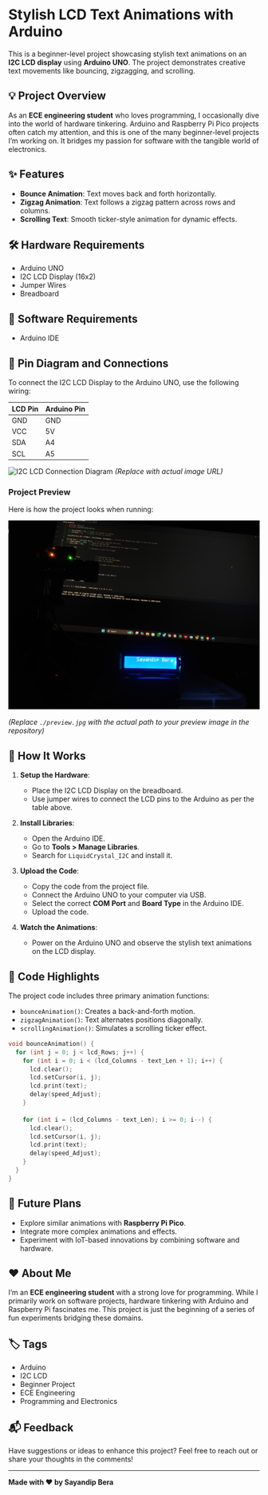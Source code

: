 # Stylish LCD Text Animations with Arduino

This is a beginner-level project showcasing stylish text animations on an **I2C LCD display** using **Arduino UNO**. The project demonstrates creative text movements like bouncing, zigzagging, and scrolling.

## 💡 Project Overview
As an **ECE engineering student** who loves programming, I occasionally dive into the world of hardware tinkering. Arduino and Raspberry Pi Pico projects often catch my attention, and this is one of the many beginner-level projects I’m working on. It bridges my passion for software with the tangible world of electronics.

## ✨ Features
- **Bounce Animation**: Text moves back and forth horizontally.
- **Zigzag Animation**: Text follows a zigzag pattern across rows and columns.
- **Scrolling Text**: Smooth ticker-style animation for dynamic effects.

## 🛠️ Hardware Requirements
- Arduino UNO
- I2C LCD Display (16x2)
- Jumper Wires
- Breadboard

## 🔧 Software Requirements
- Arduino IDE

## 🔌 Pin Diagram and Connections
To connect the I2C LCD Display to the Arduino UNO, use the following wiring:

| LCD Pin | Arduino Pin |
|---------|-------------|
| GND     | GND         |
| VCC     | 5V          |
| SDA     | A4          |
| SCL     | A5          |

![I2C LCD Connection Diagram](https://example.com/i2c-lcd-diagram) *(Replace with actual image URL)*

### Project Preview
Here is how the project looks when running:

![Project Preview](./preview.jpg)

*(Replace `./preview.jpg` with the actual path to your preview image in the repository)*

## 📜 How It Works
1. **Setup the Hardware**:
   - Place the I2C LCD Display on the breadboard.
   - Use jumper wires to connect the LCD pins to the Arduino as per the table above.

2. **Install Libraries**:
   - Open the Arduino IDE.
   - Go to **Tools > Manage Libraries**.
   - Search for `LiquidCrystal_I2C` and install it.

3. **Upload the Code**:
   - Copy the code from the project file.
   - Connect the Arduino UNO to your computer via USB.
   - Select the correct **COM Port** and **Board Type** in the Arduino IDE.
   - Upload the code.

4. **Watch the Animations**:
   - Power on the Arduino UNO and observe the stylish text animations on the LCD display.

## 📄 Code Highlights
The project code includes three primary animation functions:
- `bounceAnimation()`: Creates a back-and-forth motion.
- `zigzagAnimation()`: Text alternates positions diagonally.
- `scrollingAnimation()`: Simulates a scrolling ticker effect.

```cpp
void bounceAnimation() {
  for (int j = 0; j < lcd_Rows; j++) {
    for (int i = 0; i < (lcd_Columns - text_Len + 1); i++) {
      lcd.clear();
      lcd.setCursor(i, j);
      lcd.print(text);
      delay(speed_Adjust);
    }

    for (int i = (lcd_Columns - text_Len); i >= 0; i--) {
      lcd.clear();
      lcd.setCursor(i, j);
      lcd.print(text);
      delay(speed_Adjust);
    }
  }
}
```

## 🌱 Future Plans
- Explore similar animations with **Raspberry Pi Pico**.
- Integrate more complex animations and effects.
- Experiment with IoT-based innovations by combining software and hardware.

## ❤️ About Me
I’m an **ECE engineering student** with a strong love for programming. While I primarily work on software projects, hardware tinkering with Arduino and Raspberry Pi fascinates me. This project is just the beginning of a series of fun experiments bridging these domains.

## 🏷️ Tags
- Arduino
- I2C LCD
- Beginner Project
- ECE Engineering
- Programming and Electronics

## 📬 Feedback
Have suggestions or ideas to enhance this project? Feel free to reach out or share your thoughts in the comments!

---
**Made with ❤️ by Sayandip Bera**
